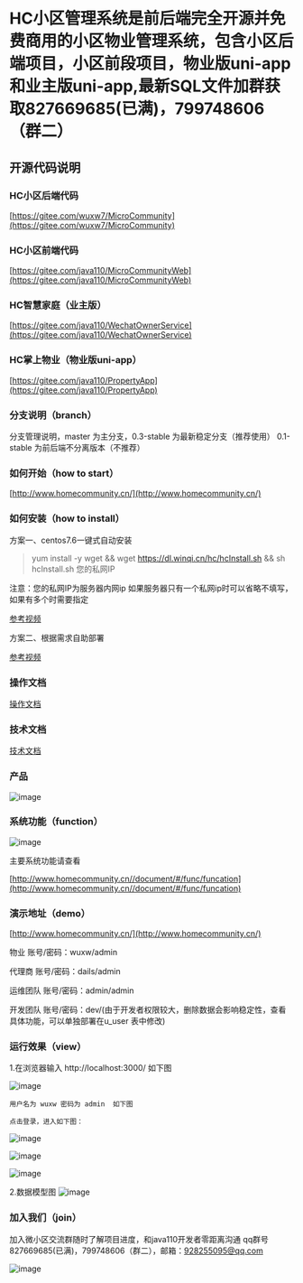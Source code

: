 # HC小区管理系统是前后端完全开源并免费商用的小区物业管理系统，包含小区后端项目，小区前段项目，物业版uni-app和业主版uni-app,最新SQL文件加群获取827669685(已满)，799748606（群二）

## 开源代码说明

### HC小区后端代码
 [https://gitee.com/wuxw7/MicroCommunity](https://gitee.com/wuxw7/MicroCommunity)
### HC小区前端代码
[https://gitee.com/java110/MicroCommunityWeb](https://gitee.com/java110/MicroCommunityWeb)
### HC智慧家庭（业主版）
[https://gitee.com/java110/WechatOwnerService](https://gitee.com/java110/WechatOwnerService)
### HC掌上物业（物业版uni-app）
[https://gitee.com/java110/PropertyApp](https://gitee.com/java110/PropertyApp)

### 分支说明（branch）

分支管理说明，master 为主分支，0.3-stable 为最新稳定分支（推荐使用） 0.1-stable 为前后端不分离版本（不推荐）


### 如何开始（how to start）

[http://www.homecommunity.cn/](http://www.homecommunity.cn/)

### 如何安装（how to install）

方案一、centos7.6一键式自动安装

> yum install -y wget && wget https://dl.winqi.cn/hc/hcInstall.sh && sh hcInstall.sh 您的私网IP

注意：您的私网IP为服务器内网ip 如果服务器只有一个私网ip时可以省略不填写，如果有多个时需要指定

[参考视频](https://www.bilibili.com/video/BV1Dk4y19728/)

方案二、根据需求自助部署

[参考视频](https://www.bilibili.com/video/BV1N7411E7rf/)

### 操作文档

[操作文档](http://www.homecommunity.cn/operateDoc)

### 技术文档

[技术文档](http://www.homecommunity.cn/document)

    
### 产品

   ![image](docs/operateDoc/img/hc.png)

    
### 系统功能（function） 

   ![image](docs/operateDoc/img/func.png)
   
   主要系统功能请查看
     
   [http://www.homecommunity.cn//document/#/func/funcation](http://www.homecommunity.cn//document/#/func/funcation)
  

### 演示地址（demo）

[http://www.homecommunity.cn/](http://www.homecommunity.cn/)

物业 账号/密码：wuxw/admin

代理商 账号/密码：dails/admin

运维团队 账号/密码：admin/admin

开发团队 账号/密码：dev/(由于开发者权限较大，删除数据会影响稳定性，查看具体功能，可以单独部署在u_user 表中修改)

### 运行效果（view）
1.在浏览器输入 http://localhost:3000/ 如下图

![image](docs/img/login.png)

    用户名为 wuxw 密码为 admin  如下图

    点击登录，进入如下图：

![image](docs/images/0004.png)

![image](docs/img/index.png)

![image](docs/img/owner.png)

2.数据模型图
![image](dataModel.png)

### 加入我们（join）

加入微小区交流群随时了解项目进度，和java110开发者零距离沟通 qq群号 827669685(已满)，799748606（群二），邮箱：928255095@qq.com

![image](docs/images/MicroCommunity_qq.png)



